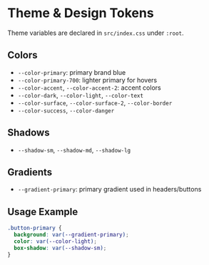 # Theme & Design Tokens

Theme variables are declared in `src/index.css` under `:root`.

## Colors
- `--color-primary`: primary brand blue
- `--color-primary-700`: lighter primary for hovers
- `--color-accent`, `--color-accent-2`: accent colors
- `--color-dark`, `--color-light`, `--color-text`
- `--color-surface`, `--color-surface-2`, `--color-border`
- `--color-success`, `--color-danger`

## Shadows
- `--shadow-sm`, `--shadow-md`, `--shadow-lg`

## Gradients
- `--gradient-primary`: primary gradient used in headers/buttons

## Usage Example
```css
.button-primary {
  background: var(--gradient-primary);
  color: var(--color-light);
  box-shadow: var(--shadow-sm);
}
```
